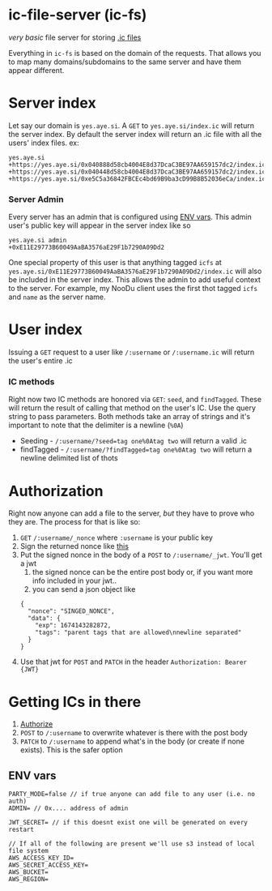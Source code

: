 # ic-file-server (ic-fs)

*very basic* file server for storing [.ic files](https://github.com/owise1/ic-js)

Everything in `ic-fs` is based on the domain of the requests. That allows you to map many domains/subdomains to the same server and have them appear different.

# Server index

Let say our domain is `yes.aye.si`. A `GET` to `yes.aye.si/index.ic` will return the server index.  By default the server index will return an .ic file with all the users' index files. ex:
```
yes.aye.si
+https://yes.aye.si/0x040888d58cb4004E8d37DcaC3BE97AA659157dc2/index.ic
+https://yes.aye.si/0x040448d58cb4004E8d37DcaC3BE97AA659157dc2/index.ic
+https://yes.aye.si/0xe5C5a36842FBCEc4bd69B9ba3cD99B8B52036eCa/index.ic
```

### Server Admin

Every server has an admin that is configured using [ENV vars](#env-vars).  This admin user's public key will appear in the server index like so

```
yes.aye.si admin
+0xE11E29773B60049AaBA3576aE29F1b7290A09Dd2
```

One special property of this user is that anything tagged `icfs` at `yes.aye.si/0xE11E29773B60049AaBA3576aE29F1b7290A09Dd2/index.ic` will also be included in the server index. This allows the admin to add useful context to the server. For example, my NooDu client uses the first thot tagged `icfs` and `name` as the server name.

# User index

Issuing a `GET` request to a user like `/:username` or `/:username.ic` will return the user's entire .ic

### IC methods

Right now two IC methods are honored via `GET`: `seed`, and `findTagged`. These will return the result of calling that method on the user's IC. Use the query string to pass parameters. Both methods take an array of strings and it's important to note that the delimiter is a newline (`%0A`)

* Seeding - `/:username/?seed=tag one%0Atag two` will return a valid .ic
* findTagged - `/:username/?findTagged=tag one%0Atag two` will return a newline delimited list of thots

# Authorization

Right now anyone can add a file to the server, *but* they have to prove who they are.  The process for that is like so:

1. `GET` `/:username/_nonce` where `:username` is your public key
2. Sign the returned nonce like [this](https://docs.ethers.io/v5/getting-started/#getting-started--signing)
3. Put the signed nonce in the body of a `POST` to `/:username/_jwt`. You'll get a jwt
	1. the signed nonce can be the entire post body or, if you want more info included in your jwt..
	2. you can send a json object like 
    ```
    { 
      "nonce": "SINGED_NONCE",
      "data": {
        "exp": 1674143282872,
        "tags": "parent tags that are allowed\nnewline separated"
      }
    }
    ```
4. Use that jwt for `POST` and `PATCH` in the header `Authorization: Bearer {JWT}`


# Getting ICs in there 

1. [Authorize](#authorization)
2. `POST` to `/:username` to overwrite whatever is there with the post body
3. `PATCH` to `/:username` to append what's in the body (or create if none exists). This is the safer option



## ENV vars
```
PARTY_MODE=false // if true anyone can add file to any user (i.e. no auth)
ADMIN= // 0x.... address of admin

JWT_SECRET= // if this doesnt exist one will be generated on every restart

// If all of the following are present we'll use s3 instead of local file system
AWS_ACCESS_KEY_ID=
AWS_SECRET_ACCESS_KEY=
AWS_BUCKET=
AWS_REGION=
```
